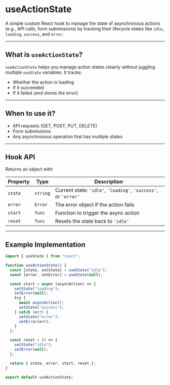 # useActionState

A simple custom React hook to manage the state of asynchronous actions (e.g., API calls, form submissions) by tracking their lifecycle states like `idle`, `loading`, `success`, and `error`.

---

## What is `useActionState`?

`useActionState` helps you manage action states cleanly without juggling multiple `useState` variables. It tracks:

- Whether the action is loading
- If it succeeded
- If it failed (and stores the error)

---

## When to use it?

- API requests (GET, POST, PUT, DELETE)
- Form submissions
- Any asynchronous operation that has multiple states

---

## Hook API

Returns an object with:

| Property | Type     | Description                              |
| -------- | -------- | -------------------------------------  |
| `state`  | `string` | Current state: `'idle'`, `'loading'`, `'success'`, or `'error'` |
| `error`  | `Error`  | The error object if the action fails   |
| `start`  | `func`   | Function to trigger the async action   |
| `reset`  | `func`   | Resets the state back to `'idle'`      |

---

## Example Implementation

```jsx
import { useState } from "react";

function useActionState() {
  const [state, setState] = useState("idle");
  const [error, setError] = useState(null);

  const start = async (asyncAction) => {
    setState("loading");
    setError(null);
    try {
      await asyncAction();
      setState("success");
    } catch (err) {
      setState("error");
      setError(err);
    }
  };

  const reset = () => {
    setState("idle");
    setError(null);
  };

  return { state, error, start, reset };
}

export default useActionState;
